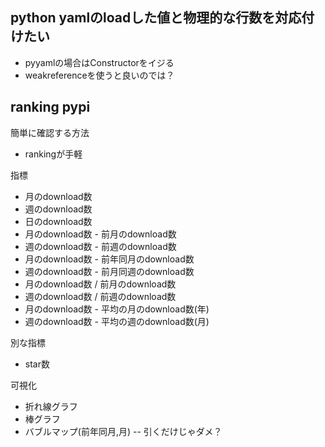 ## python yamlのloadした値と物理的な行数を対応付けたい

- pyyamlの場合はConstructorをイジる
- weakreferenceを使うと良いのでは？

## ranking pypi

簡単に確認する方法

- rankingが手軽

指標

- 月のdownload数
- 週のdownload数
- 日のdownload数
- 月のdownload数 - 前月のdownload数
- 週のdownload数 - 前週のdownload数
- 月のdownload数 - 前年同月のdownload数
- 週のdownload数 - 前月同週のdownload数
- 月のdownload数 / 前月のdownload数
- 週のdownload数 / 前週のdownload数
- 月のdownload数 - 平均の月のdownload数(年)
- 週のdownload数 - 平均の週のdownload数(月)

別な指標

- star数

可視化

- 折れ線グラフ
- 棒グラフ
- バブルマップ(前年同月,月) -- 引くだけじゃダメ？

